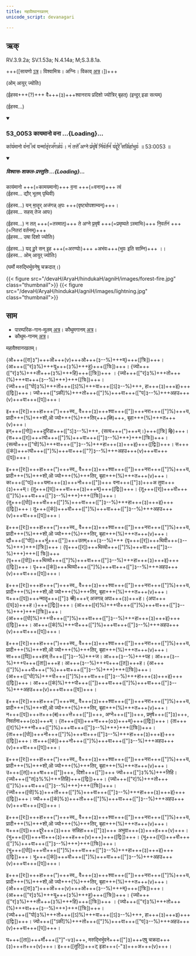 ```yaml
---
title: महावैश्वानरव्रतम्
unicode_script: devanagari

---
```

## ऋक्

RV.3.9.2a; SV.1.53a; N.4.14a; M;S.3.8.1a.

+++([सायणो [ऽत्र](https://archive.org/stream/RgVedaWithSayanasCommentaryPart2/rv_sayanabhasya_part2#page/n278/mode/1up&sa=D&ust=1542425956365000)। विश्वामित्रः। अग्निः। विकाव् [अत्र](https://sa.wikisource.org/wiki/%E0%A4%B8%E0%A4%BE%E0%A4%AE%E0%A4%B5%E0%A5%87%E0%A4%A6%E0%A4%83/%E0%A4%95%E0%A5%8C%E0%A4%A5%E0%A5%81%E0%A4%AE%E0%A5%80%E0%A4%AF%E0%A4%BE/%E0%A4%B8%E0%A4%82%E0%A4%B9%E0%A4%BF%E0%A4%A4%E0%A4%BE/%E0%A4%AA%E0%A5%82%E0%A4%B0%E0%A5%8D%E0%A4%B5%E0%A4%BE%E0%A4%B0%E0%A5%8D%E0%A4%9A%E0%A4%BF%E0%A4%95%E0%A4%83/%E0%A4%9B%E0%A4%A8%E0%A5%8D%E0%A4%A6_%E0%A4%86%E0%A4%B0%E0%A5%8D%E0%A4%9A%E0%A4%BF%E0%A4%95%E0%A4%83/1.1.1_%E0%A4%AA%E0%A5%8D%E0%A4%B0%E0%A4%A5%E0%A4%AE%E0%A4%AA%E0%A5%8D%E0%A4%B0%E0%A4%AA%E0%A4%BE%E0%A4%A0%E0%A4%95%E0%A4%83/1.1.1.5_%E0%A4%AA%E0%A4%9E%E0%A5%8D%E0%A4%9A%E0%A4%AE%E0%A5%80_%E0%A4%A6%E0%A4%B6%E0%A4%A4%E0%A4%BF%E0%A4%83&sa=D&ust=1542425956366000)।])+++

(ओम् आयुर् ज्योतिः)  

(ईहस्व+++(?)+++ वै+++(३)+++श्वानराय प्रदिशो ज्योत्रिर् बृहत्)
(इन्दुर् इडा सत्यम्)  

(ईहस्व…)
<div class="js_include" includetitle="false" newlevelforh1="3" unfilled url="/vedAH_sAma/kauthumam/saMhitA/vishvAsa-prastutiH/1_pUrvArchikaH/1/1/53_0053_kAyamAno_vanA.md">
<details open><summary><h3>53_0053 कायमानो वना ...{Loading}...</h3></summary>

का꣡य꣢मानो व꣣ना꣢꣫ त्वं यन्मा꣣तृ꣡रज꣢꣯गन्न꣣पः꣢। न꣡ तत्ते꣢꣯ अग्ने प्र꣣मृ꣡षे꣢ नि꣣व꣡र्त꣢नं꣣ य꣢द्दू꣣रे꣢꣫ सन्नि꣣हा꣡भुवः꣢ ॥ 53:0053 ॥

<div class="js_include" newlevelforh1="2" title="विश्वास-शाकल-प्रस्तुतिः" unfilled="" url="/vedAH_Rk/shAkalam/saMhitA/vishvAsa-prastutiH/03/009/02_kAyamAno_vanA.md">
<details open><summary><h5>विश्वास-शाकल-प्रस्तुतिः ...{Loading}...</h5></summary>


काय॑मानो +++(=कामयमानो)+++ व॒ना +++(=वनान्)+++ त्वं  
(ईहस्व… द्यौर् भूतम् पृथिवी)  

(ईहस्व…)
यन् मा॒तॄर् अज॑गन्न् अ॒पः +++(वृष्ट्योपशाम्यन्)+++।  
(ईहस्व… सहस् तेज आपः)  

(ईहस्व…)
न तत् +++(=तस्मात्)+++ ते अग्ने प्र॒मृषे॑ +++(=प्रमृष्यते ऽस्माभिः)+++ नि॒वर्त॑नं +++(=नितरां वर्तनम्)+++  
(ईहस्व… उषा दिशो ज्योतिः)  

(ईहस्व…)
यद् दू॒रे सन् इ॒ह +++(=अरण्योः)+++ +अभ॑वः+++(भुवः इति साम्नि)+++ ।।  
(ईहस्व… ओम् आयुर् ज्योतिः)

(घर्मो मरुद्भिर्भुवनेषु चक्रदात्।)

</details>
</div>
</details>
</div>  

{{< figure src="/devaH/AryaH/hindukaH/agniH/images/forest-fire.jpg"  class="thumbnail">}}
{{< figure src="/devaH/AryaH/hindukaH/agniH/images/lightning.jpg"  class="thumbnail">}}


## साम

- पारम्परिक-गान-मूलम् [अत्र](https://archive.org/stream/sAmaveda-jaiminIya-paravastu-paramparA-docs/AASHEERVACHANA%20SAAMAANI#page/n7/mode/1up&sa=D&ust=1542425956368000)। कौथुमगानम् [अत्र](https://archive.org/details/SamaVedaSanhitaWithSayanabhashyaVolume2SatyavrataSamasrami1876bis_201804/page/n521&sa=D&ust=1542425956368000)।
- कौथुम-गानम् [अत्र](https://archive.org/details/SamaVedaSanhitaWithSayanabhashyaVolume2SatyavrataSamasrami1876bis_201804/page/n521)।

<div caption="रामानुजार्यः 1974 " class="audioEmbed" src="https://archive
.org/download/jaiminIya-sAma-gAna-paravastu-tradition-rAmAnuja/mahAvaishvAnaravratam.mp3"></div>
<div caption="गोपालार्यः 2015  " class="audioEmbed" src="https://archive
.org/download/jaiminIya-sAma-gAna-paravastu-tradition-gopAla-2015/mahAvaishvAnaravratam.mp3"></div>
<div caption="गोपालपवनयोर् अनुवचनम् 2015 1x" class="audioEmbed" src="https://archive
.org/download/jaiminIya-sAma-gAna-paravastu-tradition-anuvachanam-gopAla-pavana-2015/mahAvaishvAnaravratam.mp3"></div>
<div caption="गोपालपवनयोर् अनुवचनम् 2015 1.5x" class="audioEmbed" src="https://archive
.org/download/jaiminIya-sAma-gAna-paravastu-tradition-anuvachanam-gopAla-pavana-2015-150p-speed/mahAvaishvAnaravratam.mp3"></div>

महावैश्वानरव्रतम्।

{ओ+++([रा]३")+++ऒ+++(v)+++ओ+++(३--%)+++म्}+++([त्रिः])+++।  
{आ+++(["र]३%)+++यू+++(३%)+++हु}+++([त्रिः])+++। {ज्यो+++(["र]३%)+++ती+++(३%)+++हि}+++([त्रिः])+++ । {ज्यो+++(["र]३%)+++तो+++(%)+++वा+++(३--%)+++}+++([त्रिः])+++।  
{ज्यो+++(["पो]३%)+++तो+++([ऽ]%)+++वा+++([ऽ]३--%)+++, हा+++(३)+++इ}+++([द्विः])+++। ज्यो+++(["ऽकी]%)+++तो+++(["]%)+++वा+++(["प]३--%)+++अहउ+++(v)+++वा+++([प])+++।

इ+++([रः])+++हा+++(")+++स्व,, वै+++(३)+++श्वा+++(["])+++नरा+++(["]%)+++य, प्रादी+++(%)+++शॊ,ऒ ज्यो+++(%)+++तिर्+++(~~ति~~)+++, बृहा+++(%)+++त+++(v)+++।  
इन्+++([गो])+++दुरिडा+++(["ऽ]३--%)+++, {सत्य+++(")+++म्।}+++([त्रिः] ~~द्विः~~)+++। {स+++([र])+++त्यो+++(["]%)+++वा+++(["]३--%)+++}+++([त्रिः])+++।  
{सत्यो+++(["पो]%)+++वा+++(["]३--%)+++हा+++(३)+++इ}+++([द्विः])+++। स+++([कं])+++त्यो+++(["]%)+++वा+++(["?]३--%)+++अहउ+++(v)+++वा+++([प])+++।

इ+++([रः])+++हा+++(")+++स्व,, वै+++(३)+++श्वा+++(["])+++नरा+++(["]%)+++य, प्रादी+++(%)+++शॊ,ऒ ज्यो+++(%)+++तिर्, बृहा+++(%)+++त+++(v)+++।  
का+++(["प])+++यमा+++(३)+++नो+++(["])+++ वना+++(["]३)+++अ तुवा+++(३)+++म्। {तु+++([प])+++वा+++(३)+++म्}+++([द्विः])+++। {तू+++([र])+++वो+++(["]%)+++वा+++(["]३--%)+++}+++([त्रिः])+++।  
{तू+++([पो])+++वो+++(["]%)+++वा+++(["]३--%)+++हा+++(३)+++इ}+++([द्विः])+++। तू+++([कं])+++वो+++(["]%)+++वा+++(["]३--%)+++अहउ+++(v)+++वा+++([प])+++।

इ+++([रः])+++हा+++(")+++स्व,, वै+++(३)+++श्वा+++(["])+++नरा+++(["]%)+++य, प्रादी+++(%)+++शॊ,ऒ ज्यो+++(%)+++तिर्, बृहा+++(%)+++त+++(v)+++।  
द्यौ+++(["पो])+++र्भू+++(["])+++उतम्+++(३--%)+++ {पृ+++([र])+++थिवी+++(३--%)+++}+++([त्रिः])+++। {पृ+++([र])+++थिव्यो+++(["]%)+++वा+++(["]३--%)+++}+++([ त्रिः])+++  
{पृ+++([पो])+++थिव्यो+++(["]%)+++वा+++(["]३--%)+++हा+++(३)+++इ}+++([द्विः])+++। पृ+++([कं])+++थिव्यो+++(["]%)+++वा+++(["]३--%)+++अहउ+++(v)+++वा+++([प])+++।

इ+++([रः])+++हा+++(")+++स्व,, वै+++(३)+++श्वा+++(["])+++नरा+++(["]%)+++य, प्रादी+++(%)+++शॊ,ऒ ज्यो+++(%)+++तिर्, बृहा+++(%)+++त+++(v)+++।  
य+++([प])+++न्मातॄ+++(["]३ ~~त्री~~)+++र् अजगन्न् अपा+++(३)+++ह। {अपा+++([प]३)+++ह।}+++([द्विः])+++। {आ+++([र]%)+++पो+++(["]%)+++वा+++(["]३--%)+++}+++([त्रिः])+++।  
{आ+++([पो]%)+++पो+++(["]%)+++वा+++(["]३--%)+++हा+++(३)+++इ}+++([द्विः])+++। आ+++([कं]%)+++पो+++(["]%)+++वा+++(["]३--%)+++अहउ+++(v)+++वा+++([प])+++।

इ+++([रः])+++हा+++(")+++स्व,, वै+++(३)+++श्वा+++(["])+++नरा+++(["]%)+++य, प्रादी+++(%)+++शॊ,ऒ ज्यो+++(%)+++तिर्, बृहा+++(%)+++त+++(v)+++।  
सा+++([पि])+++हस् ते+++(["]३--%)+++ज। आ+++(३--%)+++पह। आ+++(३--%)+++प+++([ता])+++ह। आ+++(३--%)+++प+++([त])+++ह। {आ+++(["]%)+++पो+++("%)+++वा+++(["]३--%)+++}+++([त्रिः])+++।  
{आ+++(["पो]%)+++पो+++(["]%)+++वा+++(["]३--%)+++हा+++(३)+++इ}+++([द्विः])+++। आ+++([कं]%)+++पो+++(["])+++वा+++(["]%)+++वा+++(["]३--%)+++अहउ+++(v)+++वा+++([प])+++।


इ+++([रः])+++हा+++(")+++स्व,, वै+++(३)+++श्वा+++(["])+++नरा+++(["]%)+++य, प्रादी+++(%)+++शॊ,ऒ ज्यो+++(%)+++तिर्, बृहा+++(%)+++त+++(v)+++।  
न+++([प])+++त+++(~~द~~)+++त्ते+++(["])+++, अग्ने+++(["])+++, प्रमृषे+++(["]३)+++, निवर्तना+++(o३)+++म् । {त+++([प])+++ना+++(o३)+++म्}+++([द्विः])+++। {ता+++([र]%)+++नो+++(["]%)+++वा+++(["]३--%)+++}+++([त्रिः])+++।  
{ता+++([पो])+++नो+++(["]%)+++वा+++(["]३--%)+++हा+++(३)+++इ}+++([द्विः])+++। ता+++([कं])+++नो+++(["]%)+++वा+++(["]३--%)+++अहउ+++(v)+++वा+++([प])+++।

इ+++([रः])+++हा+++(")+++स्व,, वै+++(३)+++श्वा+++(["])+++नरा+++(["]%)+++य, प्रादी+++(%)+++शॊ,ऒ ज्यो+++(%)+++तिर्, बृहा+++(%)+++त+++(v)+++।  
उ+++([त])+++षा+++(["])+++, दिशो+++(["])+++ ज्यो+++(["]३%%)+++तिहि। {ज्यो+++(["त]३%%)+++तिहि}+++([द्विः])+++। {ज्यो+++(["र]%)+++तो+++(["]%)+++वा+++(["]३--%)+++}+++([त्रिः])+++।  
{ज्यो+++([पो]%३)+++तो+++(["]%)+++वा+++(["]३--%)+++हा+++(३)+++इ}+++([द्विः])+++। ज्यो+++([कं]%३)+++तो+++(["]%)+++वा+++(["]३--%)+++अहउ+++(v)+++वा+++([प])+++।

इ+++([रः])+++हा+++(")+++स्व,, वै+++(३)+++श्वा+++(["])+++नरा+++(["]%)+++य, प्रादी+++(%)+++शॊ,ऒ ज्यो+++(%)+++तिर्, बृहा+++(%)+++त+++(v)+++।  
य+++([प])+++द्दूरे+++(३)+++ सन्निहा+++(["]३)+++ अभुवा+++(३)+++ह+++(v)+++। {भु+++([र])+++वा+++(३)+++ह+++(v)+++}+++([द्विः])+++। {भू+++([र])+++वो+++(["]%)+++वा+++(["]३--%)+++}+++([त्रिः])+++।  
{भू+++([पो])+++वो+++(["]%)+++वा+++(["]३--%)+++हा+++(३)+++इ}+++([द्विः])+++। भू+++([कं])+++वो+++(["]%)+++वा+++(["]३--%)+++अहउ+++(v)+++वा+++([प])+++।

इ+++([रः])+++हा+++(")+++स्व,, वै+++(३)+++श्वा+++(["])+++नरा+++(["]%)+++य, प्रादी+++(%)+++शॊ,ऒ ज्यो+++(%)+++तिर्, बृहा+++(%)+++त+++(v)+++।  
{ओ+++([रा]३")+++ऒ+++(v)+++ओ+++(३--%)+++म्}+++([त्रिः])+++।  
{आ+++(["र]३%)+++यू+++(३%)+++हु}+++([त्रिः])+++। {ज्यो+++(["र]३%)+++ती+++(३%)+++हि}+++([त्रिः])+++ । {ज्यो+++(["र]३%)+++तो+++(%)+++वा+++(३--%)+++}+++([त्रिः])+++।  
{ज्यो+++(["पो]३%)+++तो+++([ऽ]%)+++वा+++([ऽ]३--%)+++, हा+++(३)+++इ}+++([द्विः])+++। ज्यो+++(["ऽकी]%)+++तो+++(["]%)+++वा+++(["प]३--%)+++अहउ+++(v)+++वा+++([प])+++।

घ+++([ता])+++र्मो+++(["]"-v३)+++, मरुद्भिर्भुवने+++(["]३)+++एषु चक्रदा+++(३)+++त+++(v)+++। इ+++([तुटि])+++ट् इडा+++(-"३)+++अ+++(v)+++।